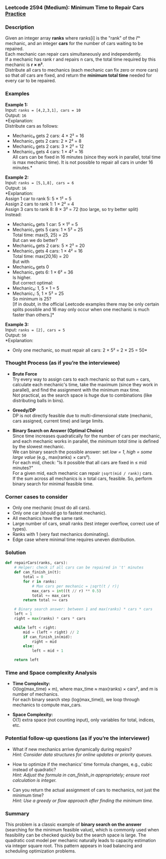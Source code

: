 ### Leetcode 2594 (Medium): Minimum Time to Repair Cars [Practice](https://leetcode.com/problems/minimum-time-to-repair-cars)

### Description  
Given an integer array **ranks** where ranks[i] is the "rank" of the iᵗʰ mechanic, and an integer **cars** for the number of cars waiting to be repaired.  
Each mechanic can repair cars simultaneously and independently.  
If a mechanic has rank r and repairs n cars, the total time required by this mechanic is **r × n²**.  
Distribute all cars to mechanics (each mechanic can fix zero or more cars) so that *all* cars are fixed, and return the **minimum total time** needed for every car to be repaired.

### Examples  

**Example 1:**  
Input: `ranks = [4,2,3,1], cars = 10`  
Output: `16`  
*Explanation:  
Distribute cars as follows:  
- Mechanic₀ gets 2 cars: 4 × 2² = 16  
- Mechanic₁ gets 2 cars: 2 × 2² = 8  
- Mechanic₂ gets 2 cars: 3 × 2² = 12  
- Mechanic₃ gets 4 cars: 1 × 4² = 16  
All cars can be fixed in 16 minutes (since they work in parallel, total time is max mechanic time). It is not possible to repair all cars in under 16 minutes.*

**Example 2:**  
Input: `ranks = [5,1,8], cars = 6`  
Output: `16`  
*Explanation:  
Assign 1 car to rank 5: 5 × 1² = 5  
Assign 2 cars to rank 1: 1 × 2² = 4  
Assign 3 cars to rank 8: 8 × 3² = 72 (too large, so try better split)  
Instead:  
- Mechanic₀ gets 1 car: 5 × 1² = 5  
- Mechanic₁ gets 5 cars: 1 × 5² = 25  
Total time: max(5, 25) = 25  
But can we do better?  
- Mechanic₀ gets 2 cars: 5 × 2² = 20  
- Mechanic₁ gets 4 cars: 1 × 4² = 16  
Total time: max(20,16) = 20  
But with  
- Mechanic₀ gets 0  
- Mechanic₁ gets 6: 1 × 6² = 36  
Is higher.  
But correct optimal:  
- Mechanic₀: 1, 5 × 1 = 5  
- Mechanic₁: 5, 1 × 5² = 25  
So minimum is 25?  
[If in doubt, in the official Leetcode examples there may be only certain splits possible and 16 may only occur when one mechanic is much faster than others.]*

**Example 3:**  
Input: `ranks = [2], cars = 5`  
Output: `50`  
*Explanation:  
- Only one mechanic, so must repair all cars: 2 × 5² = 2 × 25 = 50*


### Thought Process (as if you’re the interviewee)  
- **Brute Force**  
  Try every way to assign cars to each mechanic so that sum = cars, calculate each mechanic's time, take the maximum (since they work in parallel), and find the assignment with the minimum max time.  
  Not practical, as the search space is huge due to combinations (like distributing balls in bins).

- **Greedy/DP**  
  DP is not directly feasible due to multi-dimensional state (mechanic, cars assigned, current time) and large limits.

- **Binary Search on Answer (Optimal Choice)**  
  Since time increases quadratically for the number of cars per mechanic, and each mechanic works in parallel, the *minimum total time* is defined by the slowest mechanic.  
  We can binary search the possible answer: set *low = 1*, *high = some large value* (e.g., max(ranks) × cars²).  
  For each mid, check: "Is it possible that all cars are fixed in ≤ mid minutes?"  
  For a given mid, each mechanic can repair `⌊sqrt(mid / rank)⌋` cars.  
  If the sum across all mechanics is ≥ total cars, feasible.
  So, perform binary search for minimal feasible time.

### Corner cases to consider  
- Only one mechanic (must do all cars).  
- Only one car (should go to fastest mechanic).  
- All mechanics have the same rank.  
- Large number of cars, small ranks (test integer overflow, correct use of types).  
- Ranks with 1 (very fast mechanics dominating).  
- Edge case where minimal time requires uneven distribution.

### Solution

```python
def repairCars(ranks, cars):
    # Helper: check if all cars can be repaired in 't' minutes
    def can_finish_in(t):
        total = 0
        for r in ranks:
            # Max cars per mechanic = ⌊sqrt(t / r)⌋
            max_cars = int((t // r) ** 0.5)
            total += max_cars
        return total >= cars

    # Binary search answer: between 1 and max(ranks) * cars * cars
    left = 1
    right = max(ranks) * cars * cars

    while left < right:
        mid = (left + right) // 2
        if can_finish_in(mid):
            right = mid
        else:
            left = mid + 1

    return left
```

### Time and Space complexity Analysis  

- **Time Complexity:**  
  O(log(max_time) × m), where max_time ≈ max(ranks) × cars², and m is number of mechanics.  
  For each binary search step (log(max_time)), we loop through mechanics to compute max_cars.

- **Space Complexity:**  
  O(1) extra space (not counting input), only variables for total, indices, etc.

### Potential follow-up questions (as if you’re the interviewer)  

- What if new mechanics arrive dynamically during repairs?  
  *Hint: Consider data structures for online updates or priority queues.*

- How to optimize if the mechanics' time formula changes, e.g., cubic instead of quadratic?  
  *Hint: Adjust the formula in can_finish_in appropriately; ensure root calculation is integer.*

- Can you return the actual assignment of cars to mechanics, not just the minimum time?  
  *Hint: Use a greedy or flow approach after finding the minimum time.*

### Summary
This problem is a classic example of **binary search on the answer** (searching for the minimum feasible value), which is commonly used when feasibility can be checked quickly but the search space is large. The quadratic cost model per mechanic naturally leads to capacity estimation via integer square root. This pattern appears in load balancing and scheduling optimization problems.